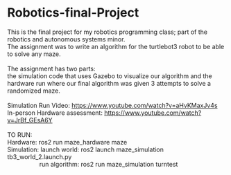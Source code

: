 # Robotics-final-Project

This is the final project for my robotics programming class; part of the robotics and autonomous systems minor. <br/>
The assignment was to write an algorithm for the turtlebot3 robot to be able to solve any maze. <br/><br/>
The assignment has two parts:  <br/>
the simulation code that uses Gazebo to visualize our algorithm and the hardware run where our final algorithm was given 3 attempts to solve a randomized maze. <br/><br/>
Simulation Run Video: https://www.youtube.com/watch?v=aHvKMaxJv4s <br/>
In-person Hardware assessment: https://www.youtube.com/watch?v=JrBf_GEsA6Y <br/> <br/>
TO RUN: <br/> 
Hardware: ros2 run maze_hardware maze <br/>
Simulation: launch world: ros2 launch maze_simulation tb3_world_2.launch.py <br/>
&emsp; &emsp;&emsp;&emsp;&emsp;run algorithm: ros2 run maze_simulation turntest 

